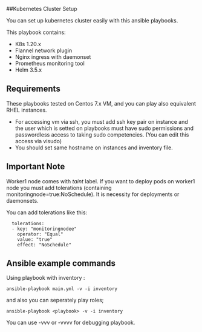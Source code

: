 
##Kubernetes Cluster Setup

You can set up kubernetes cluster easily with this ansible playbooks. 

This playbook contains:

* K8s 1.20.x
* Flannel network plugin
* Nginx ingress with daemonset
* Prometheus monitoring tool
* Helm 3.5.x

## Requirements

These playbooks tested on Centos 7.x VM, and you can play also equivalent RHEL instances.

* For accessing vm via ssh, you must add ssh key pair on instance and the user which is setted on playbooks must have sudo permissions and passwordless access to taking sudo competencies. (You can edit this access via visudo)
* You should set same hostname on instances and inventory file.

## Important Note

Worker1 node comes with *taint* label. If you want to deploy pods on worker1 node you must add tolerations (containing monitoringnode=true:NoSchedule). It is necessity for deployments or daemonsets.

You can add tolerations like this:

```
  tolerations:
  - key: "monitoringnodee"
    operator: "Equal"
    value: "true"
    effect: "NoSchedule"
```



## Ansible example commands

Using playbook with inventory :
```
ansible-playbook main.yml -v -i inventory
```

and also you can seperately play roles;

```
ansible-playbook <playbook> -v -i inventory 
```

You can use -vvv or -vvvv for debugging playbook.


